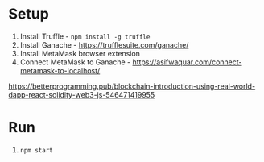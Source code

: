 # Setup

1. Install Truffle - `npm install -g truffle`
2. Install Ganache - https://trufflesuite.com/ganache/
3. Install MetaMask browser extension
4. Connect MetaMask to Ganache - https://asifwaquar.com/connect-metamask-to-localhost/

https://betterprogramming.pub/blockchain-introduction-using-real-world-dapp-react-solidity-web3-js-546471419955

# Run

1. `npm start`